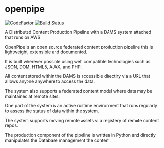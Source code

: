 # openpipe
[![CodeFactor](https://www.codefactor.io/repository/github/mec402/openpipe/badge/master)](https://www.codefactor.io/repository/github/mec402/openpipe/overview/master)
[![Build Status](https://travis-ci.com/MEC402/openpipe.svg?branch=master)](https://travis-ci.com/MEC402/openpipe)

A Distributed Content Production Pipeline with a DAMS system attached that runs on AWS

OpenPipe is an open source federated content production pipeline this is lightweight, extensible and documented.

It is built wherever possible using web compatible technologies such as JSON, DOM, HTML5, AJAX, and PHP.

All content stored within the DAMS is accessible directlry via a URL that allows anyone anywhere to access the data.

The system also supports a federated content model where data may be maintained at remote sites.

One part of the system is an active runtime environment that runs regularly to assess the status of data within the system.

The system supports moving remote assets vi a registery of remote content repos.

The production component of the pipeline is written in Python and directly manipulates the Database management the content.

